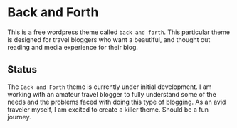 Back and Forth
==============

This is a free wordpress theme called `back and forth`. This particular theme is designed for travel bloggers who want a beautiful, and thought out reading and media experience for their blog.


Status
------

The `Back and Forth` theme is currently under initial development. I am working with an amateur travel blogger to fully understand some of the needs and the problems faced with doing this type of blogging. As an avid traveler myself, I am excited to create a killer theme. Should be a fun journey.
